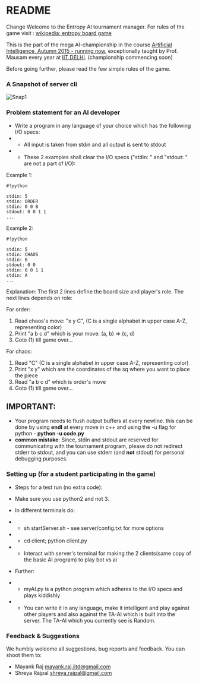 # README #
Change
Welcome to the Entropy AI tournament manager. 
For rules of the game visit : [wikipedia: entropy board game](https://en.wikipedia.org/wiki/Entropy_(1977_board_game))

This is the part of the mega AI-championship in the course [Artificial Intelligence, Autumn 2015 - running now](http://www.cse.iitd.ac.in/~mausam/courses/csl333/autumn2015/), exceptionally taught by Prof. Mausam every year at [IIT DELHI](http://www.iitd.ac.in). (championship commencing soon)

Before going further, please read the few simple rules of the game.

### A Snapshot of server cli ###
![Snap1](https://dl.dropboxusercontent.com/u/35429234/Screen%20Shot%202015-08-25%20at%204.05.03%20am.png)

### Problem statement for an AI developer ###
* Write a program in any language of your choice which has the following I/O specs:
* * All input is taken from stdin and all output is sent to stdout
* * These 2 examples shall clear the I/O specs ("stdin: " and "stdout: " are not a part of I/O):


Example 1:

```
#!python

stdin: 5
stdin: ORDER
stdin: 0 0 B
stdout: 0 0 1 1 
...

```

Example 2:

```
#!python

stdin: 5
stdin: CHAOS
stdin: B
stdout: 0 0
stdin: 0 0 1 1
stdin: A 
...

```

Explanation:
The first 2 lines define the board size and player's role.
The next lines depends on role:

For order:

1. Read chaos's move: "x y C", (C is a single alphabet in upper case A-Z, representing color)
1. Print "a b c d" which is your move: (a, b) => (c, d)
1. Goto (1) till game over...

For chaos: 

1. Read "C" (C is a single alphabet in upper case A-Z, representing color)
1. Print "x y" which are the coordinates of the sq where you want to place the piece
1. Read "a b c d" which is order's move
1. Goto (1) till game over...


## **IMPORTANT:** ##
* Your program needs to flush output buffers at every newline. this can be done by using **endl** at every move in c++ and using the -u flag for python - **python -u code.py**
* **common mistake**: Since, stdin and stdout are reserved for communicating with the tournament program, please do not redirect stderr to stdout, and you can use stderr (and **not** stdout) for personal debugging purposes.

### Setting up (for a student participating in the game) ###

* Steps for a test run (no extra code):
* Make sure you use python2 and not 3.
* In different terminals do:
* * sh startServer.sh - see server/config.txt for more options
* * cd client; python client.py 
* * Interact with server's terminal for making the 2 clients(same copy of the basic AI program) to play bot vs ai

* Further:
* * myAI.py is a python program which adheres to the I/O specs and plays kiddishly
* * You can write it in any language, make it intelligent and play against other players and also against the TA-AI which is built into the server. The TA-AI which you currently see is Random.


### Feedback & Suggestions ###
We humbly welcome all suggestions, bug reports and feedback. You can shoot them to:

* Mayank Raj <mayank.raj.iitd@gmail.com>
* Shreya Rajpal <shreya.rajpal@gmail.com>
